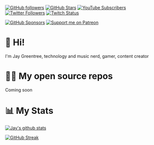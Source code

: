 [![GitHub followers](https://img.shields.io/github/followers/jaygreentree?logo=GitHub&style=for-the-badge)](https://github.com/jaygreentree)
[![GitHub Stars](https://img.shields.io/github/stars/jaygreentree?logo=github&style=for-the-badge)](https://github.com/jaygreentree)
[![YouTube Subscribers](https://img.shields.io/youtube/channel/subscribers/UCTIKg0f0UuTN9jxxuL-EnNA?logo=youtube&logoColor=E05D44&style=for-the-badge&label=YouTube)](https://www.youtube.com/c/TechnoTimLive?sub_confirmation=1) 
[![Twitter Followers](https://img.shields.io/twitter/follow/jaygjr2003?color=0E7FC0&logo=twitter&style=for-the-badge&label=Twitter)](https://twitter.com/TechnoTimLive)
[![Twitch Status](https://img.shields.io/twitch/status/jaygjr2003?color=9147FF&logo=twitch&style=for-the-badge)](https://twitch.tv/jaygreentree)

[![GitHub Sponsors](https://img.shields.io/github/sponsors/jaygreentree?color=BF4B8A&logo=githubsponsors&style=for-the-badge&label=Sponsor%20on%20Github)](https://github.com/sponsors/jaygreentree)
[![Support me on Patreon](https://img.shields.io/endpoint.svg?url=https%3A%2F%2Fshieldsio-patreon.vercel.app%2Fapi%3Fusername%jaygreentree%26type%3Dpatrons&style=for-the-badge)](https://patreon.com/jaygreentree)

# 👋 Hi!

I'm Jay Greentree, technology and music nerd, gamer, content creator

# 🧑‍💻 My open source repos
Coming soon


# 📊 My Stats

[![Jay's github stats](https://github-readme-stats.vercel.app/api?username=jaygreentree&show_icons=true&count_private=true&theme=radical&hide=stars)](https://github.com/jaygreentree)

[![GitHub Streak](https://github-readme-streak-stats.herokuapp.com/?user=jaygreentree&theme=dark&count_private=true&theme=radical)](https://github.com/jaygreentree)
